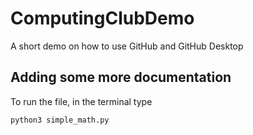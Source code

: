 # ComputingClubDemo
A short demo on how to use GitHub and GitHub Desktop


## Adding some more documentation

To run the file, in the terminal type

`python3 simple_math.py`
